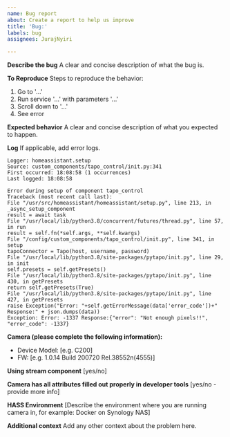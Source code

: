 ```yaml
---
name: Bug report
about: Create a report to help us improve
title: 'Bug:'
labels: bug
assignees: JurajNyiri

---
```


**Describe the bug**
A clear and concise description of what the bug is.

**To Reproduce**
Steps to reproduce the behavior:
1. Go to '...'
2. Run service '...' with parameters '...'
3. Scroll down to '...'
4. See error

**Expected behavior**
A clear and concise description of what you expected to happen.

**Log**
If applicable, add error logs.

```
Logger: homeassistant.setup
Source: custom_components/tapo_control/init.py:341
First occurred: 18:08:58 (1 occurrences)
Last logged: 18:08:58

Error during setup of component tapo_control
Traceback (most recent call last):
File "/usr/src/homeassistant/homeassistant/setup.py", line 213, in _async_setup_component
result = await task
File "/usr/local/lib/python3.8/concurrent/futures/thread.py", line 57, in run
result = self.fn(*self.args, **self.kwargs)
File "/config/custom_components/tapo_control/init.py", line 341, in setup
tapoConnector = Tapo(host, username, password)
File "/usr/local/lib/python3.8/site-packages/pytapo/init.py", line 29, in init
self.presets = self.getPresets()
File "/usr/local/lib/python3.8/site-packages/pytapo/init.py", line 430, in getPresets
return self.getPresets(True)
File "/usr/local/lib/python3.8/site-packages/pytapo/init.py", line 427, in getPresets
raise Exception("Error: "+self.getErrorMessage(data['error_code'])+" Response:" + json.dumps(data))
Exception: Error: -1337 Response:{"error": "Not enough pixels!!", "error_code": -1337}
```

**Camera (please complete the following information):**
 - Device Model: [e.g. C200]
 - FW: [e.g. 1.0.14 Build 200720 Rel.38552n(4555)]

**Using stream component**
[yes/no]

**Camera has all attributes filled out properly in developer tools**
[yes/no - provide more info]

**HASS Environment**
[Describe the environment where you are running camera in, for example: Docker on Synology NAS]

**Additional context**
Add any other context about the problem here.
